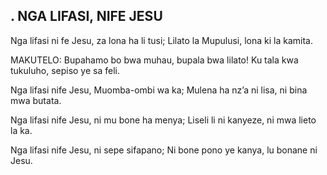 ## . NGA LIFASI, NIFE JESU

Nga lifasi ni fe Jesu, za lona ha li tusi;
Lilato la Mupulusi, lona ki la kamita.

MAKUTELO:
Bupahamo bo bwa muhau, bupala bwa lilato!
Ku tala kwa tukuluho, sepiso ye sa feli.


Nga lifasi nife Jesu, Muomba-ombi wa ka;
Mulena ha nz’a ni lisa, ni bina mwa butata.


Nga lifasi nife Jesu, ni mu bone ha menya;
Liseli li ni kanyeze, ni mwa lieto la ka.


Nga lifasi nife Jesu, ni sepe sifapano;
Ni bone pono ye kanya, lu bonane ni Jesu.


